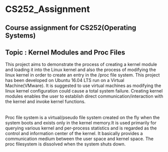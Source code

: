 # CS252_Assignment
## Course assignment for CS252(Operating Systems)
## Topic : Kernel Modules and Proc Files
This project aims to demonstrate the process of creating a kernel module and loading it into the Linux kernel and also the process of modifying the linux kernel in order to create an entry in the /proc file system.
This project has been developed on Ubuntu 16.04 LTS run on a Virtual Machine(VMware). It is suggested to use virtual machines as modifying the linux kernel configuration could cause a total system failure.
Creating kernel modules enables the user to establish direct communication/interaction with the kernel and invoke kernel functions.<br />
<br />
<br />
Proc file system is a virtual/pseudo file system created on the fly when the system boots and exists only in the kernel memory.It is used primarily for querying various kernel and per-process statistics and is regarded as the control and information center of the kernel. It basically provides a communication medium between the user space and kernel space. The proc filesystem is dissolved when the system shuts down. 
